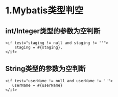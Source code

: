 # 1.Mybatis类型判空

## int/Integer类型的参数为空判断

```
<if test="staging != null and staging != ''">
    staging = #{staging},
</if>
```

## String类型的参数为空判断

```
<if test="userName != null and userName != ''">
   userName = #{userName}
</if>
```



